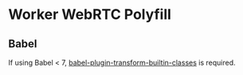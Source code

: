 # Worker WebRTC Polyfill

## Babel

If using Babel < 7, [babel-plugin-transform-builtin-classes](https://www.npmjs.com/package/babel-plugin-transform-builtin-classes) is required.
